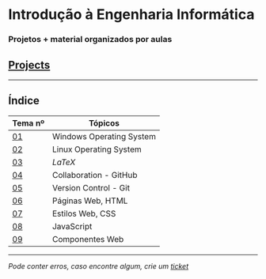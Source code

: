 # Introdução à Engenharia Informática
### Projetos + material organizados por aulas

## [Projects](https://github.com/TiagoRG/infor2022-g16)

---
## Índice
| Tema nº                                                                             | Tópicos                  |
|-------------------------------------------------------------------------------------|--------------------------|
| [01](https://git.tiagorg.pt/TiagoRG/uaveiro-leci/src/branch/main/1ano/1semestre/iei/tema01) | Windows Operating System |
| [02](https://git.tiagorg.pt/TiagoRG/uaveiro-leci/src/branch/main/1ano/1semestre/iei/tema02) | Linux Operating System   |
| [03](https://git.tiagorg.pt/TiagoRG/uaveiro-leci/src/branch/main/1ano/1semestre/iei/tema03) | $LaTeX$                  |
| [04](https://git.tiagorg.pt/TiagoRG/uaveiro-leci/src/branch/main/1ano/1semestre/iei/tema04) | Collaboration - GitHub   |
| [05](https://git.tiagorg.pt/TiagoRG/uaveiro-leci/src/branch/main/1ano/1semestre/iei/tema05) | Version Control - Git    |
| [06](https://git.tiagorg.pt/TiagoRG/uaveiro-leci/src/branch/main/1ano/1semestre/iei/tema06) | Páginas Web, HTML        |
| [07](https://git.tiagorg.pt/TiagoRG/uaveiro-leci/src/branch/main/1ano/1semestre/iei/tema07) | Estilos Web, CSS         |
| [08](https://git.tiagorg.pt/TiagoRG/uaveiro-leci/src/branch/main/1ano/1semestre/iei/tema08) | JavaScript               |
| [09](https://git.tiagorg.pt/TiagoRG/uaveiro-leci/src/branch/main/1ano/1semestre/iei/tema09) | Componentes Web          |
---
*Pode conter erros, caso encontre algum, crie um* [*ticket*](https://github.com/TiagoRG/uaveiro-leci/issues/new)
